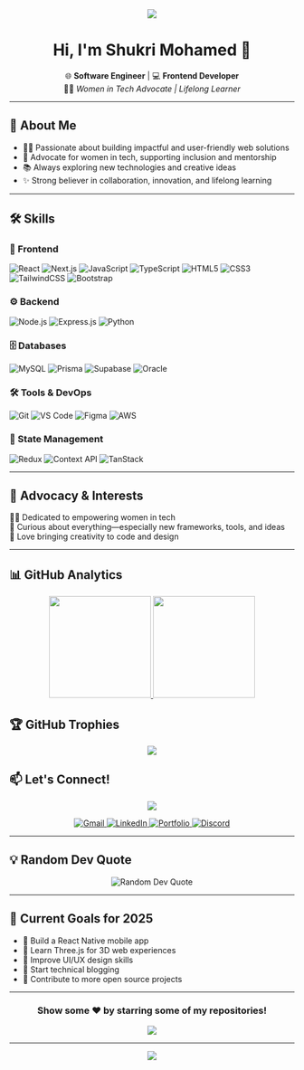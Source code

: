 
<div align="center">
  <img src="https://readme-typing-svg.herokuapp.com/?lines=Frontend+Developer+%7C+JavaScript+Enthusiast;React+Specialist+%7C+UI%2FUX+Lover;Always+Learning+New+Technologies;Building+Amazing+Web+Experiences&font=Fira%20Code&center=true&width=600&height=50&color=58a6ff&vCenter=true&size=20&pause=1000" />
</div>

<h1 align="center">Hi, I'm Shukri Mohamed 👋</h1>

<p align="center">
  🌐 <b>Software Engineer</b> | 💻 <b>Frontend Developer</b> <br/>
  👩‍💻 <i>Women in Tech Advocate | Lifelong Learner</i>
</p>

---

## 🚀 About Me
- 👩‍💻 Passionate about building impactful and user-friendly web solutions  
- 💪 Advocate for women in tech, supporting inclusion and mentorship  
- 📚 Always exploring new technologies and creative ideas  
- ✨ Strong believer in collaboration, innovation, and lifelong learning  

---

## 🛠️ Skills

### 🚀 Frontend
![React](https://img.shields.io/badge/React-61DBFB?style=for-the-badge&logo=react&logoColor=black)
![Next.js](https://img.shields.io/badge/Next.js-000000?style=for-the-badge&logo=nextdotjs&logoColor=white)
![JavaScript](https://img.shields.io/badge/JavaScript-F7DF1E?style=for-the-badge&logo=javascript&logoColor=black)
![TypeScript](https://img.shields.io/badge/TypeScript-007ACC?style=for-the-badge&logo=typescript&logoColor=white)
![HTML5](https://img.shields.io/badge/HTML5-E34F26?style=for-the-badge&logo=html5&logoColor=white)
![CSS3](https://img.shields.io/badge/CSS3-1572B6?style=for-the-badge&logo=css3&logoColor=white)
![TailwindCSS](https://img.shields.io/badge/Tailwind_CSS-38B2AC?style=for-the-badge&logo=tailwind-css&logoColor=white)
![Bootstrap](https://img.shields.io/badge/Bootstrap-563D7C?style=for-the-badge&logo=bootstrap&logoColor=white)

### ⚙️ Backend
![Node.js](https://img.shields.io/badge/Node.js-43853D?style=for-the-badge&logo=node.js&logoColor=white)
![Express.js](https://img.shields.io/badge/Express.js-404D59?style=for-the-badge)
![Python](https://img.shields.io/badge/Python-3776AB?style=for-the-badge&logo=python&logoColor=white)

### 🗄️ Databases
![MySQL](https://img.shields.io/badge/MySQL-005c84?style=for-the-badge&logo=mysql&logoColor=white)
![Prisma](https://img.shields.io/badge/Prisma-2D3748?style=for-the-badge&logo=prisma&logoColor=white)
![Supabase](https://img.shields.io/badge/Supabase-3ECF8E?style=for-the-badge&logo=supabase&logoColor=white)
![Oracle](https://img.shields.io/badge/Oracle-F80000?style=for-the-badge&logo=oracle&logoColor=white)

### 🛠️ Tools & DevOps
![Git](https://img.shields.io/badge/Git-F05032?style=for-the-badge&logo=git&logoColor=white)
![VS Code](https://img.shields.io/badge/VSCode-0078d7?style=for-the-badge&logo=visual-studio-code&logoColor=white)
![Figma](https://img.shields.io/badge/Figma-F24E1E?style=for-the-badge&logo=figma&logoColor=white)
![AWS](https://img.shields.io/badge/AWS-232F3E?style=for-the-badge&logo=amazon-aws&logoColor=white)

### 🔧 State Management
![Redux](https://img.shields.io/badge/Redux-764ABC?style=for-the-badge&logo=redux&logoColor=white)
![Context API](https://img.shields.io/badge/Context%20API-61DAFB?style=for-the-badge&logo=react&logoColor=white)
![TanStack](https://img.shields.io/badge/TanStack-FF4154?style=for-the-badge&logo=react-query&logoColor=white)

---

## 🌟 Advocacy & Interests

🦸‍♀️ Dedicated to empowering women in tech    
🔎 Curious about everything—especially new frameworks, tools, and ideas  
🎨 Love bringing creativity to code and design

---


## 📊 GitHub Analytics

<p align="center">
  <a href="https://github.com/shukri-mo">
    <img height="180em" src="https://github-readme-stats-eight-theta.vercel.app/api?username=shukri-mo&show_icons=true&theme=algolia&include_all_commits=true&count_private=true"/>
    <img height="180em" src="https://github-readme-stats-eight-theta.vercel.app/api/top-langs/?username=shukri-mo&layout=compact&langs_count=8&theme=algolia"/>
  </a>
</p>

## 🏆 GitHub Trophies

<p align="center">
  <a href="https://github.com/shukri-mo">
    <img src="https://github-profile-trophy.vercel.app/?username=shukri-mo&column=7&theme=onedark&no-frame=true&no-bg=true"/>
  </a>
</p>




<!-- Add your real commit count note, if needed -->

## 📫 Let's Connect!

<div align="center">
  <img src="https://readme-typing-svg.herokuapp.com/?lines=Let's+connect+and+build+something+amazing!;Always+open+to+collaborating+on+projects;Feel+free+to+reach+out!&font=Fira%20Code&center=true&width=440&height=45&color=f75c7e&vCenter=true&size=18&pause=1000" />
</div>

<p align="center">
  <a href="mailto:shukriiman83@gmail.com">
    <img src="https://img.shields.io/badge/Gmail-D14836?style=for-the-badge&logo=gmail&logoColor=white" alt="Gmail"/>
  </a>
  <a href="https://linkedin.com/in/yourprofile">
    <img src="https://img.shields.io/badge/LinkedIn-0077B5?style=for-the-badge&logo=linkedin&logoColor=white" alt="LinkedIn"/>
  </a>
 
  <a href="[https://your-portfolio.com](https://portfolio-mauve-six-40.vercel.app/)">
    <img src="https://img.shields.io/badge/Portfolio-FF5722?style=for-the-badge&logo=firefox&logoColor=white" alt="Portfolio"/>
  </a>
  <a href="https://discord.com/users/iron.lady">
    <img src="https://img.shields.io/badge/Discord-7289DA?style=for-the-badge&logo=discord&logoColor=white" alt="Discord"/>
  </a>
</p>

---

## 💡 Random Dev Quote

<div align="center">
  <img src="https://quotes-github-readme.vercel.app/api?type=horizontal&theme=tokyonight" alt="Random Dev Quote"/>
</div>

---



## 🎯 Current Goals for 2025

- 📱 Build a React Native mobile app
- 🧠 Learn Three.js for 3D web experiences
- 🎨 Improve UI/UX design skills
- 📝 Start technical blogging
- 🤝 Contribute to more open source projects

---

<div align="center">
  
### Show some ❤️ by starring some of my repositories!

![](https://hit.yhype.me/github/profile?user_id=shukri-mo)

</div>

---

<div align="center">
  <img src="https://capsule-render.vercel.app/api?type=waving&color=gradient&height=60&section=footer"/>
</div>
